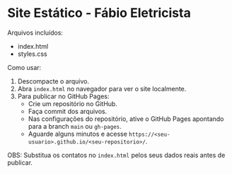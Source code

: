 # Site Estático - Fábio Eletricista

Arquivos incluídos:
- index.html
- styles.css

Como usar:
1. Descompacte o arquivo.
2. Abra `index.html` no navegador para ver o site localmente.
3. Para publicar no GitHub Pages:
   - Crie um repositório no GitHub.
   - Faça commit dos arquivos.
   - Nas configurações do repositório, ative o GitHub Pages apontando para a branch `main` ou `gh-pages`.
   - Aguarde alguns minutos e acesse `https://<seu-usuario>.github.io/<seu-repositorio>/`.

OBS: Substitua os contatos no `index.html` pelos seus dados reais antes de publicar.
